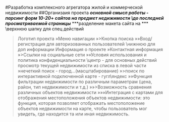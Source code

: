 #Разработка комплексного агрегатора жилой и коммерческой недвижимости
##Организаия проекта
***основной смысл работы - парсинг форм 10-20+ сайтов на предмет недижимости \\до последней просматриваемой страницы***
***разделение макета сайта на ***
\\верхнюю шапку для спец действий
>Логотип проекта
»Меню навигации
»>Кнопка поиска
»»Вход/регистрация для авторизованных пользователей
\\нижнюю для доп информации
>Информация о проекте
»Контактная информация
»>Ссылки на социальные сети
»»Условия использования и политика конфиденциальности
\\центр - для основных действий
>просмотр текущей недвижимости из списка в левой части
»нечеткий поиск - город...(масштабирование)
»>поиск по интерактивной подключенной карте - гугл\яндекс
»»Функция фильтрации недвижимости по различным параметрам (цена, район, тип недвижимости и т.д.)
»»>Возможность сравнения различных объектов недвижимости
»»»Интеграция с картами для отображения местоположения объектов недвижимости: это функция, которая позволяет отображать местоположение объектов недвижимости на карте, чтобы пользователь мог увидеть, где находится та или иная недвижимость.